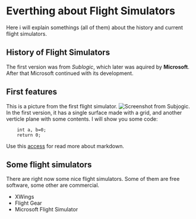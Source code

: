 # Everthing about Flight Simulators
Here i will explain somethings (all of them) about the history and current flight simulators.
## History of Flight Simulators
The first version was from _Sublogic_, which later was aquired by **Microsoft**.
After that Microsoft continued with its development.
## First features
This is a picture from the first flight simulator.
![Screenshot from Subjogic.]()
In the first version, it has a single surface made with a grid, and another verticle plane with some contents.
I will show you some code:
```
	int a, b=0;
	return 0;
```
Use this [access](https://docs.github.com/en/get-started/writing-on-github/getting-started-with-writing-and-formatting-on-github/basic-writing-and-formatting-syntax) for read more about markdown.
## Some flight simulators
There are right now some nice flight simulators. Some of them are free software, some other are commercial.
- XWings
- Flight Gear
- Microsoft Flight Simulator